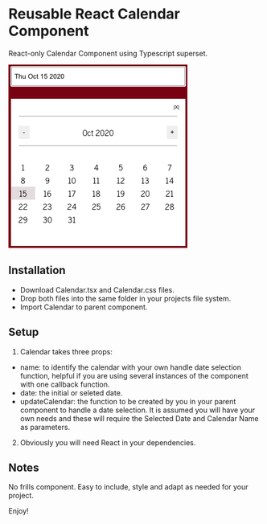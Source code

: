 # Reusable React Calendar Component

React-only Calendar Component using Typescript superset.

![Calendar Screenshot](./screenshot.png)

## Installation

 - Download Calendar.tsx and Calendar.css files.
 - Drop both files into the same folder in your projects file system.
 - Import Calendar to parent component.

 ## Setup

 1. Calendar takes three props:
 - name: to identify the calendar with your own handle date selection function, helpful if you are using several instances of the component with one callback function.
 - date: the initial or seleted date.
 - updateCalendar: the function to be created by you in your parent component to handle a date selection. It is assumed you will have your own needs and these will require the Selected Date and Calendar Name as parameters.

 2. Obviously you will need React in your dependencies.

## Notes

No frills component. Easy to include, style and adapt as needed for your project.

Enjoy!